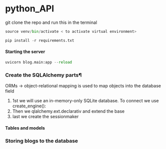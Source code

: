 # python_API

git clone the repo and run this in the terminal



```python
source venv/bin/activate < to activate virtual environment>

pip install -r requirements.txt
```

#### Starting the server 

```python
uvicorn blog.main:app --reload
```

### Create the SQLAlchemy parts¶
ORMs -> object-relational mapping
is used to map objects into the database field 

1. 1st we will use an in-memory-only SQLite database. To connect we use create_engine():
2. Then we qlalchemy.ext.declarativ and extend the base 
3. last we create the sessionmaker

#### Tables and models 

### Storing blogs to the database

